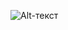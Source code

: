  ![Alt-текст](https://sun9-64.userapi.com/impg/Dlo0zsnX2J_0uAGNgAL3lFft2eAWVmmHLNpW1w/3PhCK3_bMGI.jpg?size=1593x401&quality=96&sign=a72bc5561d911c315889b19e41a2fe06&type=album "Орк")
